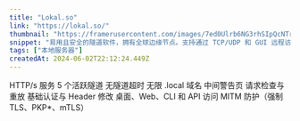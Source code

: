 ```yaml
---
title: "Lokal.so"
link: "https://lokal.so/"
thumbnail: "https://framerusercontent.com/images/7ed0Ulrb6NG3rhSIpQcNTrmDOlA.png"
snippet: "易用且安全的隧道软件，拥有全球边缘节点。支持通过 TCP/UDP 和 GUI 远程访问本地服务器，Cloudflare 保护。"
tags: ["本地服务器"]
createdAt: 2024-06-02T22:12:24.449Z
---
```

HTTP/s 服务
5 个活跃隧道
无隧道超时
无限 .local 域名
中间警告页
请求检查与重放
基础认证与 Header 修改
桌面、Web、CLI 和 API 访问
MITM 防护（强制 TLS、PKP*、mTLS）
